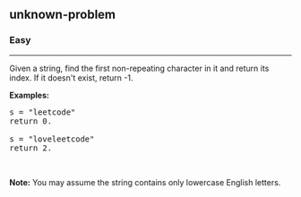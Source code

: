 <h2>unknown-problem</h2><h3>Easy</h3><hr><div><p>Given a string, find the first non-repeating character in it and return its index. If it doesn't exist, return -1.</p>

<p><b>Examples:</b></p>

<pre>s = "leetcode"
return 0.

s = "loveleetcode"
return 2.
</pre>

<p>&nbsp;</p>

<p><b>Note:</b> You may assume the string contains only lowercase English letters.</p>
</div>